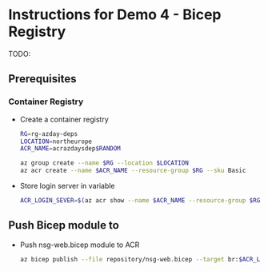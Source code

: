 # Instructions for Demo 4 - Bicep Registry

TODO:

## Prerequisites

### Container Registry

- Create a container registry

  ```bash
  RG=rg-azday-deps
  LOCATION=northeurope
  ACR_NAME=acrazdaysdep$RANDOM

  az group create --name $RG --location $LOCATION
  az acr create --name $ACR_NAME --resource-group $RG --sku Basic
  ```

- Store login server in variable

  ```bash
  ACR_LOGIN_SEVER=$(az acr show --name $ACR_NAME --resource-group $RG --query loginServer -o tsv)
  ```

## Push Bicep module to

- Push nsg-web.bicep module to ACR

  ```bash
  az bicep publish --file repository/nsg-web.bicep --target br:$ACR_LOGIN_SEVER/bicep/modules/nsg-web:1.0.0
  ```
